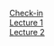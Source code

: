 <a href="https://antshep-umich.github.io/wk5/check-in/">Check-in</a><br>
<a href="https://antshep-umich.github.io/wk5/lecture1/">Lecture 1</a><br>
<a href="https://antshep-umich.github.io/wk5/lecture2/">Lecture 2</a>
